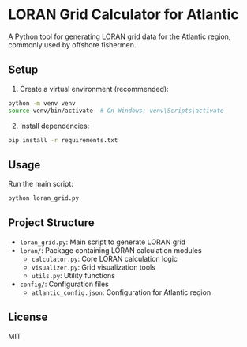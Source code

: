 # LORAN Grid Calculator for Atlantic

A Python tool for generating LORAN grid data for the Atlantic region, commonly used by offshore fishermen.

## Setup

1. Create a virtual environment (recommended):

```bash
python -m venv venv
source venv/bin/activate  # On Windows: venv\Scripts\activate
```

2. Install dependencies:

```bash
pip install -r requirements.txt
```

## Usage

Run the main script:

```bash
python loran_grid.py
```

## Project Structure

- `loran_grid.py`: Main script to generate LORAN grid
- `loran/`: Package containing LORAN calculation modules
  - `calculator.py`: Core LORAN calculation logic
  - `visualizer.py`: Grid visualization tools
  - `utils.py`: Utility functions
- `config/`: Configuration files
  - `atlantic_config.json`: Configuration for Atlantic region

## License

MIT
